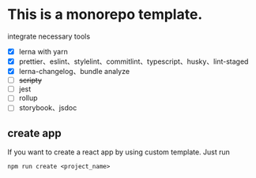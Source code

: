 # This is a monorepo template.

integrate necessary tools

- [x] lerna with yarn
- [x] prettier、eslint、stylelint、commitlint、typescript、husky、lint-staged
- [x] lerna-changelog、bundle analyze
- [ ] ~~scripty~~
- [ ] jest
- [ ] rollup
- [ ] storybook、jsdoc

## create app

If you want to create a react app by using custom template. Just run

```shell
npm run create <project_name>
```
